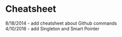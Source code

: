 Cheatsheet
==========

8/18/2014
    - add cheatsheet about Github commands  
4/10/2016
    - add Singleton and Smart Pointer
